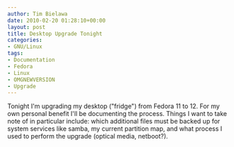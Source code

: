 ```yaml
---
author: Tim Bielawa
date: 2010-02-20 01:28:10+00:00
layout: post
title: Desktop Upgrade Tonight
categories:
- GNU/Linux
tags:
- Documentation
- Fedora
- Linux
- OMGNEWVERSION
- Upgrade
---
```


Tonight I'm upgrading my desktop ("fridge") from Fedora 11 to 12. For my own personal benefit I'll be documenting the process. Things I want to take note of in particular include: which additional files must be backed up for system services like samba, my current partition map, and what process I used to perform the upgrade (optical media, netboot?).

